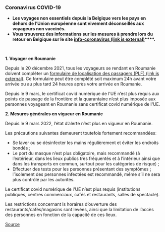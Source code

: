 ### **Coronavirus COVID-19**

*   **Les voyages non essentiels** **depuis la Belgique vers les pays en dehors de l’Union européenne sont vivement déconseillés aux voyageurs non vaccinés.**
*   **Vous trouverez des informations sur les mesures à prendre lors du retour en Belgique sur le site** **[info-coronavirus (link is external)](https://eur01.safelinks.protection.outlook.com/?url=http%3A%2F%2Fwww.info-coronavirus.be%2Ffr%2Fvoyages&data=04%7C01%7Cgaby.vrancken%40diplobel.fed.be%7C8362a5aa95d3424e863208da03573500%7C80153b30e434429bb41c0d47f9deec42%7C0%7C0%7C637825970330589053%7CUnknown%7CTWFpbGZsb3d8eyJWIjoiMC4wLjAwMDAiLCJQIjoiV2luMzIiLCJBTiI6Ik1haWwiLCJXVCI6Mn0%3D%7C3000&sdata=H7KT9j8CZZOJn0FNjWa8nTtkVOpA0burhA7Cq6R57HA%3D&reserved=0)****.** 

  
 

**1\. Voyager en Roumanie**

Depuis le 20 décembre 2021, tous les voyageurs se rendant en Roumanie doivent compléter un [formulaire de localisation des passagers (PLF) (link is external)](http://plf.gov.ro/login). Ce formulaire peut être complété soit maximum 24h avant votre arrivée ou au plus tard 24 heures après votre arrivée en Roumanie.

Depuis le 9 mars, le certificat covid numérique de l'UE n’est plus requis aux points de passage de la frontière et la quarantaine n’est plus imposée aux personnes voyageant en Roumanie sans certificat covid numérique de l'UE.

**2\. Mesures générales en vigueur en Roumanie**

Depuis le 9 mars 2022, l’état d’alerte n’est plus en vigueur en Roumanie.

Les précautions suivantes demeurent toutefois fortement recommandées:

*   Se laver ou se désinfecter les mains régulièrement et éviter les endroits bondés ;
*   Le port du masque n’est plus obligatoire, mais recommandé (à l’extérieur, dans les lieux publics très fréquentés et à l’intérieur ainsi que dans les transports en commun, surtout pour les catégories de risque) ;
*   Effectuer des tests pour les personnes présentant des symptômes ; l’isolement des personnes infectées est recommandé, même s’il ne sera plus contrôlé par les autorités.

Le certificat covid numérique de l'UE n’est plus requis (institutions publiques, centres commerciaux, cafés et restaurants, salles de spectacle).

Les restrictions concernant ls horaires d’ouverture des restaurants/cafés/magasins sont levées, ainsi que la limitation de l’accès des personnes en fonction de la capacité de ces lieux.

[Source](https://diplomatie.belgium.be/fr/Services/voyager_a_letranger/conseils_par_destination/roumanie)